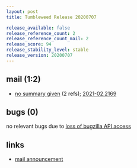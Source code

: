 ```yaml
---
layout: post
title: Tumbleweed Release 20200707

release_available: false
release_reference_count: 2
release_reference_count_mail: 2
release_score: 94
release_stability_level: stable
release_version: 20200707
---
```


## mail (1:2)

- [no summary given](https://github.com/boombatower/tumbleweed-review/issues/10) (2 refs); [2021-02.2169](https://github.com/boombatower/tumbleweed-review/issues/10)

## bugs (0)

<!--more-->

no relevant bugs due to [loss of bugzilla API access](https://bugzilla.opensuse.org/show_bug.cgi?id=1157722)



## links

- [mail announcement](https://github.com/boombatower/tumbleweed-review/issues/10)
